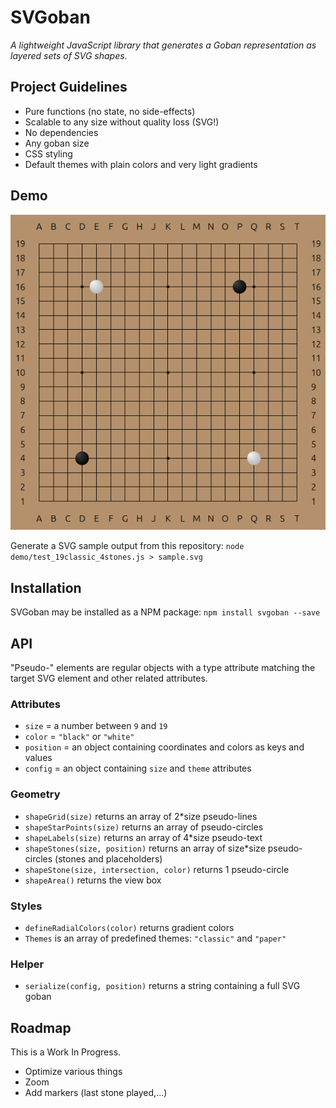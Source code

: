 SVGoban
=======

*A lightweight JavaScript library that generates a Goban representation as layered sets of SVG shapes.*

## Project Guidelines

* Pure functions (no state, no side-effects)
* Scalable to any size without quality loss (SVG!)
* No dependencies
* Any goban size
* CSS styling
* Default themes with plain colors and very light gradients

## Demo
![SVGoban demo](demo/demo.png)

Generate a SVG sample output from this repository:
`node demo/test_19classic_4stones.js > sample.svg`

## Installation
SVGoban may be installed as a NPM package: `npm install svgoban --save`

## API
"Pseudo-" elements are regular objects with a type attribute matching the target SVG element and other related attributes.

### Attributes
* `size` = a number between `9` and `19`
* `color` = `"black"` or `"white"`
* `position` = an object containing coordinates and colors as keys and values 
* `config` = an object containing `size` and `theme` attributes

### Geometry
* `shapeGrid(size)` returns an array of 2*size pseudo-lines
* `shapeStarPoints(size)` returns an array of pseudo-circles
* `shapeLabels(size)` returns an array of 4*size pseudo-text
* `shapeStones(size, position)` returns an array of size*size pseudo-circles (stones and placeholders)
* `shapeStone(size, intersection, color)` returns 1 pseudo-circle
* `shapeArea()` returns the view box

### Styles
* `defineRadialColors(color)` returns gradient colors
* `Themes` is an array of predefined themes: `"classic"` and `"paper"`

### Helper
* `serialize(config, position)` returns a string containing a full SVG goban

## Roadmap

This is a Work In Progress.
* Optimize various things
* Zoom
* Add markers (last stone played,...)

